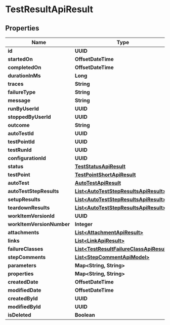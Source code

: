 

# TestResultApiResult


## Properties

| Name | Type | Description | Notes |
|------------ | ------------- | ------------- | -------------|
|**id** | **UUID** |  |  |
|**startedOn** | **OffsetDateTime** |  |  [optional] |
|**completedOn** | **OffsetDateTime** |  |  [optional] |
|**durationInMs** | **Long** |  |  [optional] |
|**traces** | **String** |  |  [optional] |
|**failureType** | **String** |  |  [optional] |
|**message** | **String** |  |  [optional] |
|**runByUserId** | **UUID** |  |  [optional] |
|**stoppedByUserId** | **UUID** |  |  [optional] |
|**outcome** | **String** |  |  |
|**autoTestId** | **UUID** |  |  [optional] |
|**testPointId** | **UUID** |  |  [optional] |
|**testRunId** | **UUID** |  |  |
|**configurationId** | **UUID** |  |  |
|**status** | [**TestStatusApiResult**](TestStatusApiResult.md) |  |  |
|**testPoint** | [**TestPointShortApiResult**](TestPointShortApiResult.md) |  |  [optional] |
|**autoTest** | [**AutoTestApiResult**](AutoTestApiResult.md) |  |  [optional] |
|**autoTestStepResults** | [**List&lt;AutoTestStepResultsApiResult&gt;**](AutoTestStepResultsApiResult.md) |  |  [optional] |
|**setupResults** | [**List&lt;AutoTestStepResultsApiResult&gt;**](AutoTestStepResultsApiResult.md) |  |  [optional] |
|**teardownResults** | [**List&lt;AutoTestStepResultsApiResult&gt;**](AutoTestStepResultsApiResult.md) |  |  [optional] |
|**workItemVersionId** | **UUID** |  |  [optional] |
|**workItemVersionNumber** | **Integer** |  |  [optional] |
|**attachments** | [**List&lt;AttachmentApiResult&gt;**](AttachmentApiResult.md) |  |  |
|**links** | [**List&lt;LinkApiResult&gt;**](LinkApiResult.md) |  |  |
|**failureClasses** | [**List&lt;TestResultFailureClassApiResult&gt;**](TestResultFailureClassApiResult.md) |  |  |
|**stepComments** | [**List&lt;StepCommentApiModel&gt;**](StepCommentApiModel.md) |  |  [optional] |
|**parameters** | **Map&lt;String, String&gt;** |  |  [optional] |
|**properties** | **Map&lt;String, String&gt;** |  |  [optional] |
|**createdDate** | **OffsetDateTime** |  |  |
|**modifiedDate** | **OffsetDateTime** |  |  [optional] |
|**createdById** | **UUID** |  |  |
|**modifiedById** | **UUID** |  |  [optional] |
|**isDeleted** | **Boolean** |  |  |



